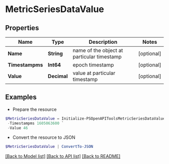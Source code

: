 # MetricSeriesDataValue
## Properties

Name | Type | Description | Notes
------------ | ------------- | ------------- | -------------
**Name** | **String** | name of the object at particular timestamp | [optional] 
**Timestampms** | **Int64** | epoch timestamp | [optional] 
**Value** | **Decimal** | value at particular timestamp | [optional] 

## Examples

- Prepare the resource
```powershell
$MetricSeriesDataValue = Initialize-PSOpenAPIToolsMetricSeriesDataValue  -Name appset1 `
 -Timestampms 1605063600 `
 -Value 46
```

- Convert the resource to JSON
```powershell
$MetricSeriesDataValue | ConvertTo-JSON
```

[[Back to Model list]](../README.md#documentation-for-models) [[Back to API list]](../README.md#documentation-for-api-endpoints) [[Back to README]](../README.md)

